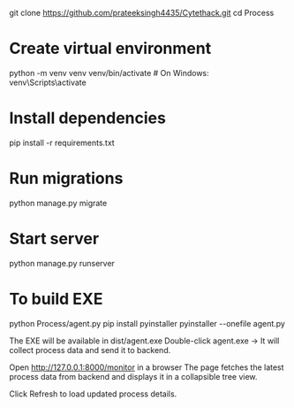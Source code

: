 git clone https://github.com/prateeksingh4435/Cytethack.git
cd Process

# Create virtual environment
python -m venv venv
venv/bin/activate   # On Windows: venv\Scripts\activate

# Install dependencies
pip install -r requirements.txt

# Run migrations
python manage.py migrate

# Start server
python manage.py runserver



# To build EXE
python Process/agent.py
pip install pyinstaller
pyinstaller --onefile agent.py


The EXE will be available in dist/agent.exe
Double-click agent.exe → It will collect process data and send it to backend.

Open http://127.0.0.1:8000/monitor  in a browser
The page fetches the latest process data from backend and displays it in a collapsible tree view.

Click Refresh to load updated process details.